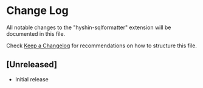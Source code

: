 # Change Log

All notable changes to the "hyshin-sqlformatter" extension will be documented in this file.

Check [Keep a Changelog](http://keepachangelog.com/) for recommendations on how to structure this file.

## [Unreleased]

- Initial release